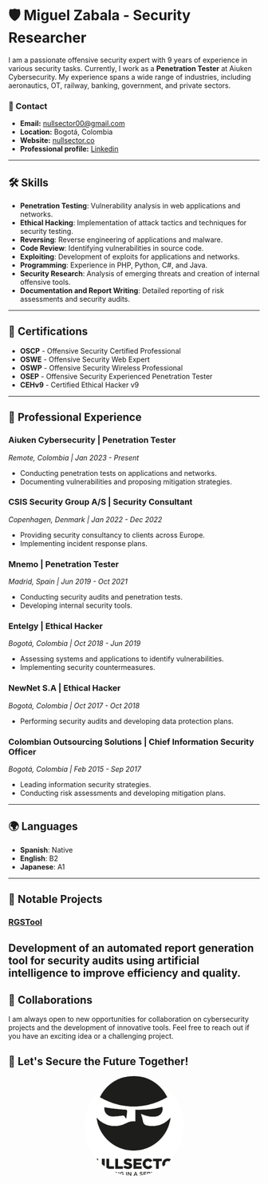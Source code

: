 # 🛡️ Miguel Zabala - Security Researcher

I am a passionate offensive security expert with 9 years of experience in various security tasks. Currently, I work as a **Penetration Tester** at Aiuken Cybersecurity. My experience spans a wide range of industries, including aeronautics, OT, railway, banking, government, and private sectors.

### 📧 Contact
- **Email:** [nullsector00@gmail.com](mailto:nullsector00@gmail.com)
- **Location:** Bogotá, Colombia
- **Website:** [nullsector.co](https://nullsector.co/)
- **Professional profile:** [Linkedin](https://www.linkedin.com/in/miguelzabalap/) 
---

## 🛠️ Skills

- **Penetration Testing**: Vulnerability analysis in web applications and networks.
- **Ethical Hacking**: Implementation of attack tactics and techniques for security testing.
- **Reversing**: Reverse engineering of applications and malware.
- **Code Review**: Identifying vulnerabilities in source code.
- **Exploiting**: Development of exploits for applications and networks.
- **Programming**: Experience in PHP, Python, C#, and Java.
- **Security Research**: Analysis of emerging threats and creation of internal offensive tools.
- **Documentation and Report Writing**: Detailed reporting of risk assessments and security audits.

---

## 📜 Certifications

- **OSCP** - Offensive Security Certified Professional
- **OSWE** - Offensive Security Web Expert
- **OSWP** - Offensive Security Wireless Professional
- **OSEP** - Offensive Security Experienced Penetration Tester
- **CEHv9** - Certified Ethical Hacker v9

---

## 🧩 Professional Experience

### Aiuken Cybersecurity | Penetration Tester
_Remote, Colombia | Jan 2023 - Present_

- Conducting penetration tests on applications and networks.
- Documenting vulnerabilities and proposing mitigation strategies.

### CSIS Security Group A/S | Security Consultant
_Copenhagen, Denmark | Jan 2022 - Dec 2022_

- Providing security consultancy to clients across Europe.
- Implementing incident response plans.

### Mnemo | Penetration Tester
_Madrid, Spain | Jun 2019 - Oct 2021_

- Conducting security audits and penetration tests.
- Developing internal security tools.

### Entelgy | Ethical Hacker
_Bogotá, Colombia | Oct 2018 - Jun 2019_

- Assessing systems and applications to identify vulnerabilities.
- Implementing security countermeasures.

### NewNet S.A | Ethical Hacker
_Bogotá, Colombia | Oct 2017 - Oct 2018_

- Performing security audits and developing data protection plans.

### Colombian Outsourcing Solutions | Chief Information Security Officer
_Bogotá, Colombia | Feb 2015 - Sep 2017_

- Leading information security strategies.
- Conducting risk assessments and developing mitigation plans.

---

## 🌍 Languages

- **Spanish**: Native
- **English**: B2
- **Japanese**: A1

---

## 📂 Notable Projects

### [RGSTool](https://github.com/MangelZabalaDevelop/RGS)
Development of an automated report generation tool for security audits using artificial intelligence to improve efficiency and quality.
---

## 🤝 Collaborations

I am always open to new opportunities for collaboration on cybersecurity projects and the development of innovative tools. Feel free to reach out if you have an exciting idea or a challenging project.

## 🚀 Let's Secure the Future Together!


<div align="center">
  <img src="https://github.com/MangelZabalaDevelop/MangelZabalaDevelop/blob/main/Logo%20NULLSECTOR-1.png" alt="Miguel Zabala" style="border-radius: 50%; width: 200px; height: 200px;">
</div>
